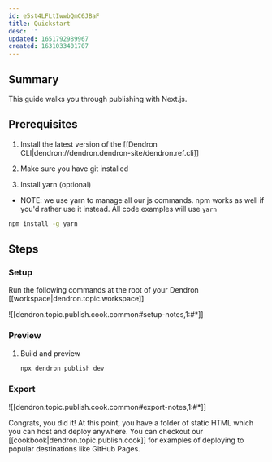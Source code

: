 ```yaml
---
id: e5st4LFLtIwwbQmC6JBaF
title: Quickstart
desc: ''
updated: 1651792989967
created: 1631033401707
---
```


## Summary 

This guide walks you through publishing with Next.js. 

## Prerequisites
1. Install the latest version of the [[Dendron CLI|dendron://dendron.dendron-site/dendron.ref.cli]]

1. Make sure you have git installed

1. Install yarn (optional)

- NOTE: we use yarn to manage all our js commands. npm works as well if you'd rather use it instead. All code examples will use `yarn`

```sh
npm install -g yarn
```

## Steps

### Setup
Run the following commands at the root of your Dendron [[workspace|dendron.topic.workspace]]

![[dendron.topic.publish.cook.common#setup-notes,1:#*]]

### Preview
1. Build and preview
    ```sh
    npx dendron publish dev
    ```
### Export

![[dendron.topic.publish.cook.common#export-notes,1:#*]]

Congrats, you did it! At this point, you have a folder of static HTML which you can host and deploy anywhere. You can checkout our [[cookbook|dendron.topic.publish.cook]] for examples of deploying to popular destinations like GitHub Pages.
